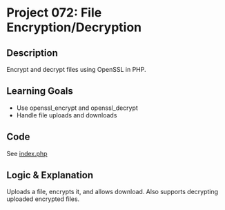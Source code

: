 # Project 072: File Encryption/Decryption

## Description
Encrypt and decrypt files using OpenSSL in PHP.

## Learning Goals
- Use openssl_encrypt and openssl_decrypt
- Handle file uploads and downloads

## Code
See [index.php](index.php)

## Logic & Explanation
Uploads a file, encrypts it, and allows download. Also supports decrypting uploaded encrypted files.
